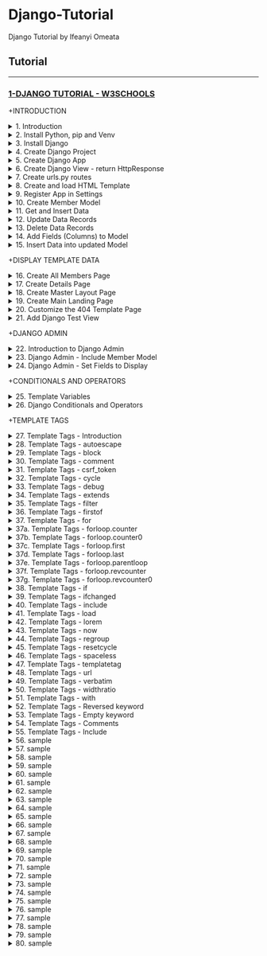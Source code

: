 # Django-Tutorial

Django Tutorial by Ifeanyi Omeata

## Tutorial

---

### [1-DJANGO TUTORIAL - W3SCHOOLS](#)

+INTRODUCTION

<details>
  <summary>1. Introduction </summary>

Django follows the MVT design pattern (Model View Template).

- Model - The data you want to present, usually data from a database.
- View - A request handler that returns the relevant template and content - based on the request from the user.
- Template - A text file (like an HTML file) containing the layout of the web page, with logic on how to display the data.

Model <br>

The model provides data from the database.

- In Django, the data is delivered as an Object Relational Mapping (ORM), which is a technique designed to make it easier to work with databases.

- The most common way to extract data from a database is SQL. One problem with SQL is that you have to have a pretty good understanding of the database structure to be able to work with it.

- Django, with ORM, makes it easier to communicate with the database, without having to write complex SQL statements.

- The models are usually located in a file called models.py.

View

- A view is a function or method that takes http requests as arguments, imports the relevant model(s), and finds out what data to send to the template, and returns the final result.

- The views are usually located in a file called views.py.

Template

- A template is a file where you describe how the result should be represented.

- Templates are often .html files, with HTML code describing the layout of a web page, but it can also be in other file formats to present other results, but we will concentrate on .html files.

- Django uses standard HTML to describe the layout, but uses Django tags to add logic.

- The templates of an application is located in a folder named templates.

```html
<h1>My Homepage</h1>

<p>My name is {{ firstname }}.</p>
```

URLs

- Django also provides a way to navigate around the different pages in a website.

- When a user requests a URL, Django decides which view it will send it to.

- This is done in a file called urls.py.

</details>

<details>
  <summary>2. Install Python, pip and Venv </summary>

Download Python:

```py
https://www.python.org/
```

Check for Python Version:

```py
python --version
```

```py
# Python 3.9.12
```

Install pip:

```py
https://pypi.org/project/pip/
```

Check pip version:

```py
pip --version
```

```py
# pip 21.2.4
```

Upgrade pip:

```py
python -m pip install --upgrade pip
```

Install venv and activate the virtual environment:

```py
python -m venv venv-w3django

source venv-w3django/bin/activate
```

</details>

<details>
  <summary>3. Install Django </summary>

```py
python -m pip install Django
```

Check Django version:

```py
django-admin --version
```

```py
# 4.1.5
```

</details>

<details>
  <summary>4. Create Django Project </summary>

```py
django-admin startproject my_tennis_club
django-admin startproject my_tennis_club .
```

run django project -

my_tennis_club/

```py
python manage.py runserver
```

```py
# System check identified no issues (0 silenced).

# You have 18 unapplied migration(s). Your project may not work properly until you apply the migrations for app(s): admin, auth, contenttypes, sessions.
# Run 'python manage.py migrate' to apply them.
# January 26, 2023 - 19:26:37
# Django version 4.1.5, using settings 'my_tennis_club.settings'
# Starting development server at http://127.0.0.1:8000/
# Quit the server with CONTROL-C.
```

127.0.0.1:8000:

![001](https://user-images.githubusercontent.com/32337103/214931443-5581766b-920d-4ddb-ac99-c649421fa3d1.png)

</details>

<details>
  <summary>5. Create Django App </summary>

my_tennis_club/

```py
python manage.py startapp members
```

</details>

<details>
  <summary>6. Create Django View - return HttpResponse </summary>

members/views.py:

```py
from django.shortcuts import render
from django.http import HttpResponse

def members(request):
    return HttpResponse("Hello world!")
```

</details>

<details>
  <summary>7. Create urls.py routes </summary>

my_tennis_club/members/urls.py:

```py
from django.urls import path
from . import views

urlpatterns = [
    path('members/', views.members, name='members'),
]
```

my_tennis_club/my_tennis_club/urls.py:

```py
from django.contrib import admin
from django.urls import include, path

urlpatterns = [
    path('', include('members.urls')),
    path('admin/', admin.site.urls),
]
```

/my_tennis_club:

```py
python manage.py runserver
```

127.0.0.1:8000/members:

![002](https://user-images.githubusercontent.com/32337103/214957810-f91a2461-1028-4d23-bcd4-9ef782e741e4.png)

</details>

<details>
  <summary>8. Create and load HTML Template </summary>

my_tennis_club/members/templates/myfirst.html:

```html
<!DOCTYPE html>
<html>
  <body>
    <h1>Hello World!</h1>
    <p>Welcome to my first Django project!</p>
  </body>
</html>
```

my_tennis_club/members/views.py:

```py
from django.http import HttpResponse
from django.template import loader

def members(request):
  template = loader.get_template('myfirst.html')
  return HttpResponse(template.render())
```

</details>

<details>
  <summary>9. Register App in Settings </summary>

my_tennis_club/my_tennis_club/settings.py:

```py
INSTALLED_APPS = [
    'django.contrib.admin',
    'django.contrib.auth',
    'django.contrib.contenttypes',
    'django.contrib.sessions',
    'django.contrib.messages',
    'django.contrib.staticfiles',
    'members'
]
```

Run Migrations:

```py
# python manage.py makemigrations
python manage.py migrate
```

/my_tennis_club

```py
python manage.py runserver
```

127.0.0.1:8000/members:

![004](https://user-images.githubusercontent.com/32337103/214960898-da8f5076-7b10-4112-a4cd-f9d12589fc5d.png)

</details>

<details>
  <summary>10. Create Member Model </summary>

my_tennis_club/members/models.py:

```py
from django.db import models

class Member(models.Model):
  firstname = models.CharField(max_length=255)
  lastname = models.CharField(max_length=255)
```

my_tennis_club/

```py
python manage.py makemigrations members
```

```py
python manage.py migrate
```

View SQL migrate:

```py
python manage.py sqlmigrate <model> <migration number>
python manage.py sqlmigrate members 0001
```

```py
# BEGIN;
# --
# -- Create model Member
# --
# CREATE TABLE "members_member" ("id" integer NOT NULL PRIMARY KEY AUTOINCREMENT, "firstname" varchar(255) NOT NULL, "lastname" varchar(255) NOT NULL);
# COMMIT;
```

</details>

<details>
  <summary>11. Get and Insert Data </summary>

Enter Python Shell

```py
python manage.py shell
```

```py
# Python 3.9.13 (v3.9.13:6de2ca5339, May 17 2022, 11:37:23)
# [Clang 13.0.0 (clang-1300.0.29.30)] on darwin
# Type "help", "copyright", "credits" or "license" for more information.
# (InteractiveConsole)
# >>>
```

GET Data from Members Table (Model):

```py
>>> from members.models import Member
>>> Member.objects.all()
```

```py
# <QuerySet []>
```

POST/Add a single Data record to Members Table (Model):

```py
>>> member = Member(firstname='Emil', lastname='Refsnes')
>>> member.save()
```

View added record in Model:

```py
>>> Member.objects.all()
```

```py
# <QuerySet [<Member: Member object (1)>]>
```

```py
>>> Member.objects.all().values()
```

```py
# <QuerySet [{'id': 1, 'firstname': 'Emil', 'lastname': 'Refsnes'}]>
```

To add Multiple Records in the Model:

```py
>>> member1 = Member(firstname='Tobias', lastname='Refsnes')
>>> member2 = Member(firstname='Linus', lastname='Refsnes')
>>> member3 = Member(firstname='Lene', lastname='Refsnes')
>>> member4 = Member(firstname='Stale', lastname='Refsnes')
>>> member5 = Member(firstname='Jane', lastname='Doe')
>>> members_list = [member1, member2, member3, member4, member5]
>>> for x in members_list:
>>>   x.save()
```

View added records in Model:

```py
>>> Member.objects.all().values()
```

```py
# <QuerySet [{'id': 1, 'firstname': 'Emil', 'lastname': 'Refsnes'},
# {'id': 2, 'firstname': 'Tobias', 'lastname': 'Refsnes'},
# {'id': 3, 'firstname': 'Linus', 'lastname': 'Refsnes'},
# {'id': 4, 'firstname': 'Lene', 'lastname': 'Refsnes'},
# {'id': 5, 'firstname': 'Stale', 'lastname': 'Refsnes'},
# {'id': 6, 'firstname': 'Jane', 'lastname': 'Doe'}]>
```

</details>

<details>
  <summary>12. Update Data Records </summary>

Get the record for member at index 4, which is "Stale Refsnes":

```py
>>> from members.models import Member
>>> x = Member.objects.all()[4]
>>> x.firstname
```

```py
# 'Stale'
```

Now change the value of this record:

```py
>>> x.firstname = "Stalikken"
>>> x.save()
```

```py
>>> Member.objects.all().values()
```

```py
# <QuerySet [{'id': 1, 'firstname': 'Emil', 'lastname': 'Refsnes'},
# {'id': 2, 'firstname': 'Tobias', 'lastname': 'Refsnes'},
# {'id': 3, 'firstname': 'Linus', 'lastname': 'Refsnes'},
# {'id': 4, 'firstname': 'Lene', 'lastname': 'Refsnes'},
# {'id': 5, 'firstname': 'Stalikken', 'lastname': 'Refsnes'},
# {'id': 6, 'firstname': 'Jane', 'lastname': 'Doe'}]>
```

</details>

<details>
  <summary>13. Delete Data Records </summary>

Get the record you want to delete:

```py
>>> from members.models import Member
>>> x = Member.objects.all()[5]
>>> x.firstname
```

```py
# 'Jane'
```

Now delete the record:

```py
>>> x.delete()
```

```py
# (1, {'members.Member': 1})
```

```py
>>> Member.objects.all().values()
```

```py
# <QuerySet [{'id': 1, 'firstname': 'Emil', 'lastname': 'Refsnes'},
# {'id': 2, 'firstname': 'Tobias', 'lastname': 'Refsnes'},
# {'id': 3, 'firstname': 'Linus', 'lastname': 'Refsnes'},
# {'id': 4, 'firstname': 'Lene', 'lastname': 'Refsnes'},
# {'id': 5, 'firstname': 'Stalikken', 'lastname': 'Refsnes'}]>
```

```py
>>> exit()
```

</details>

<details>
  <summary>14. Add Fields (Columns) to Model </summary>

my_tennis_club/members/models.py:

```py
from django.db import models

class Member(models.Model):
  firstname = models.CharField(max_length=255)
  lastname = models.CharField(max_length=255)
  phone = models.IntegerField()
  joined_date = models.DateField()
```

Make Migrations:

```py
python manage.py makemigrations members
```

```py
# You are trying to add a non-nullable field 'joined_date' to members without a default; we can't do that (the database needs something to populate existing rows).
# Please select a fix:
#  1) Provide a one-off default now (will be set on all existing rows with a null value for this column)
#  2) Quit, and let me add a default in models.py
# Select an option:
```

```bs
Select option 2: allow NULL values for the two new fields.
```

my_tennis_club/members/models.py:

```py
from django.db import models

class Member(models.Model):
  firstname = models.CharField(max_length=255)
  lastname = models.CharField(max_length=255)
  phone = models.IntegerField(null=True)
  joined_date = models.DateField(null=True)
```

Make Migrations:

```py
python manage.py makemigrations members
```

```py
# Migrations for 'members':
#   members/migrations/0002_member_joined_date_member_phone.py
#     - Add field joined_date to member
#     - Add field phone to member
```

Run the migrate command:

```py
python manage.py migrate
```

```py
# Operations to perform:
#   Apply all migrations: admin, auth, contenttypes, members, sessions
# Running migrations:
#   Applying members.0002_member_joined_date_member_phone... OK
```

</details>

<details>
  <summary>15. Insert Data into updated Model </summary>

```py
python manage.py shell
```

```py
# Python 3.9.2 (tags/v3.9.2:1a79785, Feb 19 2021, 13:44:55) [MSC v.1928 64 bit (AMD64)] on win32
# Type "help", "copyright", "credits" or "license" for more information.
# (InteractiveConsole)
# >>>
```

```py
>>> from members.models import Member
>>> x = Member.objects.all()[0]
>>> x.phone = 5551234
>>> x.joined_date = '2022-01-05'
>>> x.save()
```

```py
>>> Member.objects.all().values()
```

```py
# <QuerySet [
# {'id': 1, 'firstname': 'Emil', 'lastname': 'Refsnes', 'phone': 5551234, 'joined_date': datetime.date(2022, 1, 5)},
# {'id': 2, 'firstname': 'Tobias', 'lastname': 'Refsnes', 'phone': None, 'joined_date': None},
# {'id': 3, 'firstname': 'Linus', 'lastname': 'Refsnes', 'phone': None, 'joined_date': None},
# {'id': 4, 'firstname': 'Lene', 'lastname': 'Refsnes', 'phone': None, 'joined_date': None},
# {'id': 5, 'firstname': 'Stalikken', 'lastname': 'Refsnes', 'phone': None, 'joined_date': None}]>
```

</details>

+DISPLAY TEMPLATE DATA

<details>
  <summary>16. Create All Members Page </summary>

my_tennis_club/members/templates/all_members.html:

```html
<!DOCTYPE html>
<html>
  <body>
    <h1>Members</h1>

    <ul>
      {% for x in mymembers %}
      <li>{{ x.firstname }} {{ x.lastname }}</li>
      {% endfor %}
    </ul>
  </body>
</html>
```

my_tennis_club/members/views.py:

```py
from django.http import HttpResponse
from django.template import loader
from .models import Member

def members(request):
  mymembers = Member.objects.all().values()
  template = loader.get_template('all_members.html')
  context = {
    'mymembers': mymembers,
  }
  return HttpResponse(template.render(context, request))
```

my_tennis_club/members/urls.py:

```py
from django.urls import path
from . import views

urlpatterns = [
    path('members/', views.members, name='members'),
]
```

my_tennis_club/

```py
python manage.py runserver
```

![004](https://user-images.githubusercontent.com/32337103/215118713-ad8cf2c0-cb2a-497d-b558-bc273b8245bc.png)

</details>

<details>
  <summary>17. Create Details Page </summary>

my_tennis_club/members/templates/details.html:

```html
<!DOCTYPE html>
<html>
  <body>
    <h1>{{ mymember.firstname }} {{ mymember.lastname }}</h1>

    <p>Phone: {{ mymember.phone }}</p>
    <p>Member since: {{ mymember.joined_date }}</p>

    <p>Back to <a href="/members">Members</a></p>
  </body>
</html>
```

my_tennis_club/members/templates/all_members.html:

```html
<!DOCTYPE html>
<html>
  <body>
    <h1>Members</h1>

    <ul>
      {% for x in mymembers %}
      <li>
        <a href="details/{{ x.id }}">{{ x.firstname }} {{ x.lastname }}</a>
      </li>
      {% endfor %}
    </ul>
  </body>
</html>
```

my_tennis_club/members/views.py:

```py
from django.http import HttpResponse
from django.template import loader
from .models import Member

def members(request):
  mymembers = Member.objects.all().values()
  template = loader.get_template('all_members.html')
  context = {
    'mymembers': mymembers,
  }
  return HttpResponse(template.render(context, request))

def details(request, id):
  mymember = Member.objects.get(id=id)
  template = loader.get_template('details.html')
  context = {
    'mymember': mymember,
  }
  return HttpResponse(template.render(context, request))
```

my_tennis_club/members/urls.py:

```py
from django.urls import path
from . import views

urlpatterns = [
    path('members/', views.members, name='members'),
    path('members/details/<int:id>', views.details, name='details'),
]
```

```py
py manage.py runserver
```

![006](https://user-images.githubusercontent.com/32337103/215122475-c5df9fb6-5c0e-4e6e-8dff-3a7078130f4c.png)

![007](https://user-images.githubusercontent.com/32337103/215122533-7600e321-0f0a-4a66-b7df-ea43fcdc6de1.png)

</details>

<details>
  <summary>18. Create Master Layout Page </summary>

my_tennis_club/members/templates/master.html:

```html
<!DOCTYPE html>
<html>
  <head>
    <title>{% block title %}{% endblock %}</title>
  </head>
  <body>
    {% block content %} {% endblock %}
  </body>
</html>
```

my_tennis_club/members/templates/all_members.html:

```bs
{% extends "master.html" %}

{% block title %}
  My Tennis Club - List of all members
{% endblock %}


{% block content %}
  <h1>Members</h1>

  <ul>
    {% for x in mymembers %}
      <li><a href="details/{{ x.id }}">{{ x.firstname }} {{ x.lastname }}</a></li>
    {% endfor %}
  </ul>
{% endblock %}
```

my_tennis_club/members/templates/details.html:

```bs
{% extends "master.html" %}

{% block title %}
  Details about {{ mymember.firstname }} {{ mymember.lastname }}
{% endblock %}


{% block content %}
  <h1>{{ mymember.firstname }} {{ mymember.lastname }}</h1>

  <p>Phone {{ mymember.phone }}</p>
  <p>Member since: {{ mymember.joined_date }}</p>

  <p>Back to <a href="/members">Members</a></p>

{% endblock %}
```

```py
py manage.py runserver
```

![006](https://user-images.githubusercontent.com/32337103/215122475-c5df9fb6-5c0e-4e6e-8dff-3a7078130f4c.png)

![007](https://user-images.githubusercontent.com/32337103/215122533-7600e321-0f0a-4a66-b7df-ea43fcdc6de1.png)

</details>

<details>
  <summary>19. Create Main Landing Page </summary>

my_tennis_club/members/templates/main.html:

```bash
{% extends "master.html" %}

{% block title %}
  My Tennis Club
{% endblock %}


{% block content %}
  <h1>My Tennis Club</h1>

  <h3>Members</h3>

  <p>Check out all our <a href="members/">members</a></p>

{% endblock %}
```

my_tennis_club/members/views.py:

```py
from django.http import HttpResponse
from django.template import loader
from .models import Member

def members(request):
  mymembers = Member.objects.all().values()
  template = loader.get_template('all_members.html')
  context = {
    'mymembers': mymembers,
  }
  return HttpResponse(template.render(context, request))

def details(request, id):
  mymember = Member.objects.get(id=id)
  template = loader.get_template('details.html')
  context = {
    'mymember': mymember,
  }
  return HttpResponse(template.render(context, request))

def main(request):
  template = loader.get_template('main.html')
  return HttpResponse(template.render())
```

my_tennis_club/members/urls.py:

```py
from django.urls import path
from . import views

urlpatterns = [
    path('', views.main, name='main'),
    path('members/', views.members, name='members'),
    path('members/details/<int:id>', views.details, name='details'),
]
```

my_tennis_club/members/templates/all_members.html:

```bash
{% extends "master.html" %}

{% block title %}
  My Tennis Club - List of all members
{% endblock %}

{% block content %}

  <p><a href="/">HOME</a></p>

  <h1>Members</h1>

  <ul>
    {% for x in mymembers %}
      <li><a href="details/{{ x.id }}">{{ x.firstname }} {{ x.lastname }}</a></li>
    {% endfor %}
  </ul>
{% endblock %}
```

```py
py manage.py runserver
```

127.0.0.1:8000/:

![007](https://user-images.githubusercontent.com/32337103/215138505-56d25ad0-33d3-480f-8e1f-fbd0092b683c.png)

![008](https://user-images.githubusercontent.com/32337103/215138775-dd6d5698-f1fa-4b48-b117-83e3119df5d2.png)

</details>

<details>
  <summary>20. Customize the 404 Template Page </summary>

- Important: When DEBUG = False, Django requires you to specify the hosts you will allow this Django project to run from.

- In production, this should be replaced with a proper domain name:

ALLOWED_HOSTS = ['yourdomain.com']

- Django will look for a file named 404.html in the templates folder, and display it when there is a 404 error.

- If no such file exists, Django shows the "Not Found" page.

- To customize this message, all you have to do is to create a file in the templates folder and name it 404.html, and fill it with write whatever you want.

my_tennis_club/my_tennis_club/settings.py:

```py
# SECURITY WARNING: don't run with debug turned on in production!
DEBUG = False

ALLOWED_HOSTS = ['*']
```

my_tennis_club/members/templates/404.html:

```html
<!DOCTYPE html>
<html>
  <title>Wrong address</title>
  <body>
    <h1>Ooops!</h1>

    <h2>I cannot find the file you requested!</h2>
  </body>
</html>
```

![008](https://user-images.githubusercontent.com/32337103/215175543-4b34095c-2a20-43f7-9fd9-3ecbcc83f620.png)

</details>

<details>
  <summary>21. Add Django Test View </summary>

my_tennis_club/members/views.py:

```py
from django.http import HttpResponse
from django.template import loader
from .models import Member

def members(request):
  mymembers = Member.objects.all().values()
  template = loader.get_template('all_members.html')
  context = {
    'mymembers': mymembers,
  }
  return HttpResponse(template.render(context, request))

def details(request, id):
  mymember = Member.objects.get(id=id)
  template = loader.get_template('details.html')
  context = {
    'mymember': mymember,
  }
  return HttpResponse(template.render(context, request))

def main(request):
  template = loader.get_template('main.html')
  return HttpResponse(template.render())

def testing(request):
  template = loader.get_template('template.html')
  context = {
    'fruits': ['Apple', 'Banana', 'Cherry'],
  }
  return HttpResponse(template.render(context, request))
```

my_tennis_club/members/urls.py:

```py
from django.urls import path
from . import views

urlpatterns = [
    path('', views.main, name='main'),
    path('members/', views.members, name='members'),
    path('members/details/<int:id>', views.details, name='details'),
    path('testing/', views.testing, name='testing'),
]
```

my_tennis_club/members/templates/template.html:

```html
<!DOCTYPE html>
<html>
  <body>
    {% for x in fruits %}
    <h1>{{ x }}</h1>
    {% endfor %}

    <p>In views.py you can see what the fruits variable looks like.</p>
  </body>
</html>
```

/my_tennis_club

```py
python manage.py runserver
```

127.0.0.1:8000/testing/:

![009](https://user-images.githubusercontent.com/32337103/215180047-35033aa8-cbaa-4063-9344-c1e9580eabf0.png)

</details>

+DJANGO ADMIN

<details>
  <summary>22. Introduction to Django Admin </summary>

```py
py manage.py runserver
```

my_tennis_club/my_tennis_club/urls.py:

```py
from django.contrib import admin
from django.urls import include, path

urlpatterns = [
    path('', include('members.urls')),
    path('admin/', admin.site.urls),
]
```

127.0.0.1:8000/admin/:

![010](https://user-images.githubusercontent.com/32337103/215181307-965a93c3-1826-4fbb-bd20-fa431138fd49.png)

Django Admin - Create User

```py
python manage.py createsuperuser
```

```py
# Username: admin
# Email address: admin@gmail.com
# Password:
# Password (again):
# This password is too short. It must contain at least 8 characters.
# This password is too common.
# This password is entirely numeric.
# Bypass password validation and create user anyway? [y/N]: y

# Superuser created successfully.
```

```py
python manage.py runserver
```

127.0.0.1:8000/admin/:

![010](https://user-images.githubusercontent.com/32337103/215181307-965a93c3-1826-4fbb-bd20-fa431138fd49.png)

![011](https://user-images.githubusercontent.com/32337103/215182500-255292f3-54c8-4952-a79c-9ba658ac8a82.png)

</details>

<details>
  <summary>23. Django Admin - Include Member Model </summary>

- The Members model is missing, as it should be, you have to tell Django which models that should be visible in the admin interface.

- This is done in a file called admin.py, and is located in your app's folder, which in our case is the members folder.

my_tennis_club/members/admin.py:

```py
from django.contrib import admin
from .models import Member

# Register your models here.
admin.site.register(Member)
```

127.0.0.1:8000/admin/:

![011](https://user-images.githubusercontent.com/32337103/215183560-c1d9f4e8-409e-48e9-b564-da01788c9dbd.png)

![012](https://user-images.githubusercontent.com/32337103/215183631-c7dc8b78-bb9e-41ce-8882-1ad9b3c74179.png)

</details>

<details>
  <summary>24. Django Admin - Set Fields to Display </summary>

Make the List Display More Reader-Friendly.

- When you display a Model as a list, Django displays each record as the string representation of the record object, which in our case is "Member object (1)", "Member object(2)" etc.

To change this to a more reader-friendly format, we have two choices:

- Change the string representation function, _str_() of the Member Model.
- Set the list_details property of the Member Model.

To Change the String Representation Function -

my_tennis_club/members/models.py:

```py
from django.db import models

class Member(models.Model):
  firstname = models.CharField(max_length=255)
  lastname = models.CharField(max_length=255)
  phone = models.IntegerField(null=True)
  joined_date = models.DateField(null=True)

  def __str__(self):
    return f"{self.firstname} {self.lastname}"
```

127.0.0.1:8000/admin/:

![](https://user-images.githubusercontent.com/32337103/215197241-8c5136e5-80b9-40f9-a814-0bb81ff6c9d2.png)

To Set list_display -

my_tennis_club/members/admin.py:

```py
from django.contrib import admin
from .models import Member

# Register your models here.

class MemberAdmin(admin.ModelAdmin):
  list_display = ("firstname", "lastname", "joined_date",)

admin.site.register(Member, MemberAdmin)
```

127.0.0.1:8000/admin/:

![](https://user-images.githubusercontent.com/32337103/215197817-cc4a6a91-bc57-48fa-aa18-3cd64ab06eba.png)

</details>

+CONDITIONALS AND OPERATORS

<details>
  <summary>25. Template Variables </summary>

templates/template.html:

```html
<!DOCTYPE html>
<html>
  <body>
    <h1>Hello {{ firstname }}, how are you?</h1>

    <p>In views.py you can see how to create the variable.</p>
    <p>In template.html you can see how to use the variable.</p>
  </body>
</html>
```

my_tennis_club/members/views.py:

```py
from django.http import HttpResponse
from django.template import loader
from .models import Member

def members(request):
  mymembers = Member.objects.all().values()
  template = loader.get_template('all_members.html')
  context = {
    'mymembers': mymembers,
  }
  return HttpResponse(template.render(context, request))

def details(request, id):
  mymember = Member.objects.get(id=id)
  template = loader.get_template('details.html')
  context = {
    'mymember': mymember,
  }
  return HttpResponse(template.render(context, request))

def main(request):
  template = loader.get_template('main.html')
  return HttpResponse(template.render())

def testing(request):
  template = loader.get_template('template.html')
  context = {
    'firstname': 'Linus',
  }
  return HttpResponse(template.render(context, request))
```

127.0.0.1:8000/testing/:

![012](https://user-images.githubusercontent.com/32337103/215256961-b62a0903-29f3-4aa0-b953-c202138d280f.png)

Create Variables in Template -

templates/template.html:

```html
<!DOCTYPE html>
<html>
  <body>
    {% with firstname="Tobias" %}
    <h1>Hello {{ firstname }}, how are you?</h1>
    {% endwith %}
  </body>
</html>
```

my_tennis_club/members/views:

```py
from django.http import HttpResponse
from django.template import loader
from .models import Member

def members(request):
  mymembers = Member.objects.all().values()
  template = loader.get_template('all_members.html')
  context = {
    'mymembers': mymembers,
  }
  return HttpResponse(template.render(context, request))

def details(request, id):
  mymember = Member.objects.get(id=id)
  template = loader.get_template('details.html')
  context = {
    'mymember': mymember,
  }
  return HttpResponse(template.render(context, request))

def main(request):
  template = loader.get_template('main.html')
  return HttpResponse(template.render())

def testing(request):
  template = loader.get_template('template.html')
  return HttpResponse(template.render())
```

127.0.0.1:8000/testing/:

![](https://user-images.githubusercontent.com/32337103/215258927-9de476d0-5a60-48e3-862b-ec3f12aae73f.png)

Data From a Model -

my_tennis_club/members/views.py:

```py
from django.http import HttpResponse
from django.template import loader
from .models import Member

def members(request):
  mymembers = Member.objects.all().values()
  template = loader.get_template('all_members.html')
  context = {
    'mymembers': mymembers,
  }
  return HttpResponse(template.render(context, request))

def details(request, id):
  mymember = Member.objects.get(id=id)
  template = loader.get_template('details.html')
  context = {
    'mymember': mymember,
  }
  return HttpResponse(template.render(context, request))

def main(request):
  template = loader.get_template('main.html')
  return HttpResponse(template.render())

def testing(request):
  mymembers = Member.objects.all().values()
  template = loader.get_template('template.html')
  context = {
    'mymembers': mymembers,
  }
  return HttpResponse(template.render(context, request))

```

templates/template.html:

```html
<!DOCTYPE html>
<html>
  <body>
    <ul>
      {% for x in mymembers %}
      <li>{{ x.firstname }}</li>
      {% endfor %}
    </ul>

    <p>
      In views.py you can see how to import and fetch members from the database.
    </p>
  </body>
</html>
```

127.0.0.1:8000/testing/:

![015](https://user-images.githubusercontent.com/32337103/215259182-e501b4c4-4a57-4cc1-a3f9-ecc1e577591a.png)

</details>

<details>
  <summary>26. Django Conditionals and Operators </summary>

If/Else -

templates/template.html:

```html
<!DOCTYPE html>
<html>
  <body>
    {% if greeting == 1 %}
    <h1>Hello</h1>
    {% else %}
    <h1>Bye</h1>
    {% endif %}

    <p>In views.py you can see what the greeting variable looks like.</p>
  </body>
</html>
```

my_tennis_club/members/views.py:

```py
from django.http import HttpResponse
from django.template import loader
from .models import Member

def members(request):
  mymembers = Member.objects.all().values()
  template = loader.get_template('all_members.html')
  context = {
    'mymembers': mymembers,
  }
  return HttpResponse(template.render(context, request))

def details(request, id):
  mymember = Member.objects.get(id=id)
  template = loader.get_template('details.html')
  context = {
    'mymember': mymember,
  }
  return HttpResponse(template.render(context, request))

def main(request):
  template = loader.get_template('main.html')
  return HttpResponse(template.render())

def testing(request):
  template = loader.get_template('template.html')
  context = {
    'greeting': 1,
  }
  return HttpResponse(template.render(context, request))

```

127.0.0.1:8000/testing/:

![016](https://user-images.githubusercontent.com/32337103/215260865-67cfd700-fb4e-419d-b16c-4f00809c1a9d.png)

If-Elif-Else -

```py
{% if greeting == 1 %}
  <h1>Hello</h1>
{% elif greeting == 2 %}
  <h1>Welcome</h1>
{% else %}
  <h1>Goodbye</h1>
{% endif %}
```

Is equal to -

```py
{% if greeting == 2 %}
  <h1>Hello</h1>
{% endif %}
```

Is not equal to -

```py
{% if greeting != 1 %}
  <h1>Hello</h1>
{% endif %}
```

Is less than -

```py
{% if greeting < 3 %}
  <h1>Hello</h1>
{% endif %}
```

Is less than, or equal to -

```py
{% if greeting <= 3 %}
  <h1>Hello</h1>
{% endif %}
```

Is greater than -

```py
{% if greeting > 1 %}
  <h1>Hello</h1>
{% endif %}
```

Is greater than, or equal to -

```py
{% if greeting >= 1 %}
  <h1>Hello</h1>
{% endif %}
```

And -

```py
{% if greeting == 1 and day == "Friday" %}
  <h1>Hello Weekend!</h1>
{% endif %}
```

Or -

```py
{% if greeting == 1 or greeting == 5 %}
  <h1>Hello</h1>
{% endif %}
```

And/Or -

```py
{% if greeting == 1 and day == "Friday" or greeting == 5 %}
```

In -

```py
{% if 'Banana' in fruits %}
  <h1>Hello</h1>
{% else %}
  <h1>Goodbye</h1>
{% endif %}
```

Not in -

```py
{% if 'Banana' not in fruits %}
  <h1>Hello</h1>
{% else %}
  <h1>Goodbye</h1>
{% endif %}
```

Is -

```py
{% with var1=x var2=x %}
  {% if var1 is var2 %}
    <h1>YES</h1>
  {% else %}
    <h1>NO</h1>
  {% endif %}
{% endwith %}
```

Is not

```py
{% if x is not y %}
  <h1>YES</h1>
{% else %}
  <h1>NO</h1>
{% endif %}
```

</details>

+TEMPLATE TAGS

<details>
  <summary>27. Template Tags - Introduction </summary>

```bs
Tag	            Description

autoescape	    Specifies if autoescape mode is on or off
block	          Specifies a block section
comment	        Specifies a comment section
csrf_token	    Protects forms from Cross Site Request Forgeries
cycle	          Specifies content to use in each cycle of a loop
debug	          Specifies debugging information
extends	        Specifies a parent template
filter	        Filters content before returning it
firstof	        Returns the first not empty variable
for	            Specifies a for loop
if	            Specifies a if statement
ifchanged	      Used in for loops. Outputs a block only if a value has changed since the last iteration
include	        Specifies included content/template
load	          Loads template tags from another library
lorem	          Outputs random text
now	            Outputs the current date/time
regroup	        Sorts an object by a group
resetcycle	    Used in cycles. Resets the cycle
spaceless	      Removes whitespace between HTML tags
templatetag	    Outputs a specified template tag
url	            Returns the absolute URL part of a URL
verbatim	      Specifies contents that should not be rendered by the template engine
widthratio	    Calculates a width value based on the ratio between a given value and a max value
with	          Specifies a variable to use in the block
```

</details>

<details>
  <summary>28. Template Tags - autoescape  </summary>

- The autoescape tag is used to specify if autoescape is on or off.

- If autoescape is on, which is default, HTML code in variables will be escaped.

When escape is on, these characters are escaped:

```bash
< is converted to &lt;
> is converted to &gt;
' is converted to '
" is converted to "
& is converted to &amp;
```

template.html:

```html
<!DOCTYPE html>
<html>
  <body>
    {% autoescape on %}
    <h1>{{ heading }}</h1>
    {% endautoescape %}

    <p>Check out views.py to see what the heading variable looks like.</p>
  </body>
</html>
```

views.py:

```py
from django.http import HttpResponse
from django.template import loader

def testing(request):
  template = loader.get_template('template.html')
  context = {
    'heading': 'Hello &lt;i&gt;my&lt;/i&gt; World!',
  }
  return HttpResponse(template.render(context, request))
```

![](https://user-images.githubusercontent.com/32337103/215270069-1a6fb60f-93f1-438f-87c7-96803a0d2723.png)

</details>

<details>
  <summary>29. Template Tags - block </summary>

The block tag has two functions:

- It is a placeholder for content.
- It is content that will replace the placeholder.

In master templates the block tag is a placeholder that will be replaced by a block in a child template with the same name.<br>

In child templates the block tag is content that will replace the placeholder in the master template with the same name.<br>

views.py:

```py
from django.http import HttpResponse
from django.template import loader

def testing(request):
  template = loader.get_template('childtemplate.html')
  return HttpResponse(template.render())

```

mymaster.html:

```html
<!DOCTYPE html>
<html>
  <body>
    <h1>Welcome</h1>

    {% block userinfo %}
    <h2>Not registered yet</h2>
    {% endblock %}

    <p>
      Check out the two templates to see what they look like, and views.py to
      see the reference to the child template.
    </p>
  </body>
</html>
```

childtemplate.html:

```bash
{% extends "mymaster.html" %}

{% block userinfo %}
  <h2>John Doe</h2>
  <p>Explorer of life.</p>
{% endblock %}
```

![](https://user-images.githubusercontent.com/32337103/215270392-c5f022ee-5195-4ff0-8fd5-d6050b6cca89.png)

</details>

<details>
  <summary>30. Template Tags - comment </summary>

- The comment tag allows you to add comment sections that will be ignored by Django.

- Comments can be used to make the code more readable.

- Comments can be used to prevent execution when testing code.

- You can add an explanation to your comments to make them more understandable

views.py:

```py
from django.http import HttpResponse
from django.template import loader

def testing(request):
  template = loader.get_template('template.html')
  return HttpResponse(template.render())
```

template.html:

```html
<!DOCTYPE html>
<html>
<body>

<h1>Welcome Everyone!</h1>

{% comment "optional heading" %}
  <h1>Greetings!</h2>
{% endcomment %}

</body>
</html>
```

![](https://user-images.githubusercontent.com/32337103/215273390-bcc5db2d-d576-4ac0-89a7-f9bf4f767132.png)

</details>

<details>
  <summary>31. Template Tags - csrf_token </summary>

views.py:

```py
from django.http import HttpResponse
from django.views.decorators.csrf import csrf_exempt

@csrf_exempt
def my_view(request):
    return HttpResponse('Hello world')
```

template.html:

```html
<!DOCTYPE html>
<html>
  <head> </head>
  <body>
    <form action="" method="post">
      //csrf token inseted in form {% csrf_token %}
      <h2>registration form</h2>
      <input type="text" />
      <input type="submit" />
    </form>
  </body>
</html>
```

</details>

<details>
  <summary>32. Template Tags - cycle </summary>

- The cycle tag returns different values for different iterations in a loop.

- The first iteration gets the first value, the second iteration gets the second value etc.

- You can have as many values as you like.

- If there are more iterations that values, the cycle resets and starts at value 1

views.py:

```py
from django.http import HttpResponse
from django.template import loader

def testing(request):
  template = loader.get_template('template.html')
  context = {
    'fruits': ['Apple', 'Banana', 'Cherry', 'Orange']
    }
  return HttpResponse(template.render(context, request))
```

template.html:

```html
<!DOCTYPE html>
<html>
<body>

<ul>
{% for x in fruits %}
  <li style='color:{% cycle 'red' 'green' 'blue' 'pink' %}'>
    {{ x }}
  </li>
{% endfor %}
</ul>

<p>Check out views.py to see what the fruits variable looks like.</p>

</body>
</html>
```

![](https://user-images.githubusercontent.com/32337103/215275833-f39e7516-ba59-43e4-ac65-57e5fc447996.png)

</details>

<details>
  <summary>33. Template Tags - debug	</summary>

Outputs a whole load of debugging information, including the current context and imported modules. {% debug %} outputs nothing when the DEBUG setting is False.

</details>

<details>
  <summary>34. Template Tags - extends </summary>

- The extends tag is used to specify that this template needs a parent template.

- The extends tag takes one argument, which is the name of the parent template.

- When a child template with a parent template is requested, Django uses the parent template as a "skeleton" and fills it with content from the child template, according to the matching block tags.

views.py:

```py
from django.http import HttpResponse
from django.template import loader

def testing(request):
  template = loader.get_template('childtemplate.html')
  return HttpResponse(template.render())

```

mymaster.html:

```html
<!DOCTYPE html>
<html>
  <body>
    <h1>Welcome</h1>
    <hr />

    {% block heading %}
    <h2>No name</h2>
    {% endblock %}

    <h2>My Cars</h2>

    <ul>
      {% block cars %}
      <li>No cars</li>
      {% endblock %}
    </ul>

    <p>
      Check out the two templates to see what they look like, and views.py to
      see the reference to the child template.
    </p>
  </body>
</html>
```

childtemplate.html:

```bash
{% extends "mymaster.html" %}

{% block heading %}
  <h2>John Doe</h2>
  <p>Explorer of life</p>
{% endblock %}

{% block cars %}
  <li>Ford</li>
  <li>Volvo</li>
  <li>Audi</li>
{% endblock %}
```

![](https://user-images.githubusercontent.com/32337103/215276184-abf815c2-10dc-461f-ae52-6aa96afe3b50.png)

</details>

<details>
  <summary>35. Template Tags - filter </summary>

- The filter tag allows you to run a section of code through a filter, and return it according to the filter keyword(s).

- To add multiple filters, separate the keywords with the pipe | character.

views.py:

```py
from django.http import HttpResponse
from django.template import loader

def testing(request):
  template = loader.get_template('template.html')
  return HttpResponse(template.render())

```

template.html:

```html
<!DOCTYPE html>
<html>
  <body>
    <h1>Welcome Everyone!</h1>

    {% filter upper %}
    <p>Have a great day!</p>
    {% endfilter %}
  </body>
</html>
```

![](https://user-images.githubusercontent.com/32337103/215276359-39aaf01c-6492-453b-a20e-64f9ec2a70db.png)

</details>

<details>
  <summary>36. Template Tags - firstof	 </summary>

- The firstof tag returns the first argument that is not an empty variable.

- Empty variables can be an empty string "", or a zero number 0, or a boolean false.

views.py:

```py
from django.http import HttpResponse
from django.template import loader

def testing(request):
  template = loader.get_template('template.html')
  context = {
    'x': 'Volvo',
    'y': 'Ford',
    'z': 'BMW',
    }
  return HttpResponse(template.render(context, request))
```

template.html:

```html
<!DOCTYPE html>
<html>
  <body>
    <h1>{% firstof x y z %}</h1>

    <p>Check out views.py to see the content of the x, y, and z variables.</p>
  </body>
</html>
```

![](https://user-images.githubusercontent.com/32337103/215277341-9b630872-fa24-4ad8-bab4-ffe82362e06f.png)

</details>

<details>
  <summary>37. Template Tags - for </summary>

- The for tag allows you to iterate over items in an object.

- Objects can be array-like objects like a Python list or object-like objects like a Python dictionary.

views.py:

```py
from django.http import HttpResponse
from django.template import loader

def testing(request):
  template = loader.get_template('template.html')
  context = {
    'fruits': ['Apple', 'Banana', 'Cherry', 'Orange']
    }
  return HttpResponse(template.render(context, request))
```

template.html:

```HTML
<!DOCTYPE html>
<html>
<body>

<ul>
  {% for x in fruits %}
    <li>{{ x }}</li>
  {% endfor %}
</ul>

<p>Check out views.py to see what the fruits variable looks like.</p>

</body>
</html>
```

![](https://user-images.githubusercontent.com/32337103/215285954-9eee4f77-0eb0-4eae-90d7-c3a89dfc99c4.png)

views.py:

```py
from django.http import HttpResponse
from django.template import loader

def testing(request):
  template = loader.get_template('template.html')
  context = {
    'mycar': {
      'brand': 'Ford',
      'model': 'Mustang',
      'year': '1964',
      }
    }
  return HttpResponse(template.render(context, request))

```

template.html:

```html
<!DOCTYPE html>
<html>
  <body>
    {% for x, y in mycar.items %}
    <p>The {{ x }} is {{ y }}.</p>
    {% endfor %}

    <p>Check out views.py to see what the mycar dictionary looks like.</p>
  </body>
</html>
```

![](https://user-images.githubusercontent.com/32337103/215286111-dd9fe999-9eaf-4667-ada9-f49294e3f210.png)

</details>

<details>
  <summary>37a. Template Tags - forloop.counter </summary>

views.py:

```py
from django.http import HttpResponse
from django.template import loader

def testing(request):
  template = loader.get_template('template.html')
  context = {
    'fruits': ['Apple', 'Banana', 'Cherry', 'Orange']
    }
  return HttpResponse(template.render(context, request))
```

template.html:

```html
<!DOCTYPE html>
<html>
  <body>
    <ul>
      {% for x in fruits %}
      <li>{{ forloop.counter }}</li>
      {% endfor %}
    </ul>

    <p>Check out views.py to see what the fruits object look like.</p>
  </body>
</html>
```

![](https://user-images.githubusercontent.com/32337103/215287416-5d42c636-5d6f-4640-b8a8-30f4f6ea4dae.png)

</details>

<details>
  <summary>37b. Template Tags - forloop.counter0 </summary>

views.py:

```py
from django.http import HttpResponse
from django.template import loader

def testing(request):
  template = loader.get_template('template.html')
  context = {
    'fruits': ['Apple', 'Banana', 'Cherry', 'Orange']
    }
  return HttpResponse(template.render(context, request))
```

template.html:

```html
<!DOCTYPE html>
<html>
  <body>
    <ul>
      {% for x in fruits %}
      <li>{{ forloop.counter0 }}</li>
      {% endfor %}
    </ul>

    <p>Check out views.py to see what the fruits object look like.</p>
  </body>
</html>
```

![](https://user-images.githubusercontent.com/32337103/215287625-7515c4e2-0452-4e9a-af28-eb88d5c53938.png)

</details>

<details>
  <summary>37c. Template Tags - forloop.first </summary>

views.py:

```py
from django.http import HttpResponse
from django.template import loader

def testing(request):
  template = loader.get_template('template.html')
  context = {
    'fruits': ['Apple', 'Banana', 'Cherry', 'Orange']
    }
  return HttpResponse(template.render(context, request))
```

template.html:

```py
<!DOCTYPE html>
<html>
<body>

<ul>
  {% for x in fruits %}
    <li
    {% if forloop.first %}
      style='background-color:lightblue;'
    {% endif %}
    >{{ x }}</li>
  {% endfor %}
</ul>

<p>Check out views.py to see what the fruits object look like.</p>

</body>
</html>
```

![](https://user-images.githubusercontent.com/32337103/215287969-9f101f82-519c-4fed-987f-90d65d3165ca.png)

</details>

<details>
  <summary>37d. Template Tags - forloop.last </summary>

views.py:

```py
from django.http import HttpResponse
from django.template import loader

def testing(request):
  template = loader.get_template('template.html')
  context = {
    'fruits': ['Apple', 'Banana', 'Cherry', 'Orange']
    }
  return HttpResponse(template.render(context, request))
```

template.html:

```html
<!DOCTYPE html>
<html>
  <body>
    <ul>
      {% for x in fruits %}
      <li {% if forloop.last %} style="background-color:lightblue;" {% endif %}>
        {{ x }}
      </li>
      {% endfor %}
    </ul>

    <p>Check out views.py to see what the fruits object look like.</p>
  </body>
</html>
```

![](https://user-images.githubusercontent.com/32337103/215288123-0a77085f-9afb-4ddd-83ab-c5556cc8c3d8.png)

</details>

<details>
  <summary>37e. Template Tags - forloop.parentloop </summary>

views.py:

```py
from django.http import HttpResponse
from django.template import loader

def testing(request):
  template = loader.get_template('template.html')
  context = {
    'cars': ['Ford', 'Volvo', 'BMW'],
    'colors': ['Red', 'Green', 'Blue']
    }
  return HttpResponse(template.render(context, request))
```

template.html:

```py
<!DOCTYPE html>
<html>
<body>

<ul>
  {% for x in cars %}
    <li>{{ x }}:
      <ul>
        {% for y in colors %}
          <li>
            {{ forloop.parentloop.counter }}
            {{ y }}
          </li>
        {% endfor %}
      </ul>
    </li>
  {% endfor %}
</ul>

<p>Check out views.py to see what the cars and colors object look like.</p>

</body>
</html>
```

![](https://user-images.githubusercontent.com/32337103/215288312-62fababe-ecec-4fc2-b54f-463752e525c4.png)

</details>

<details>
  <summary>37f. Template Tags - forloop.revcounter </summary>

views.py:

```py
from django.http import HttpResponse
from django.template import loader

def testing(request):
  template = loader.get_template('template.html')
  context = {
    'fruits': ['Apple', 'Banana', 'Cherry', 'Orange']
    }
  return HttpResponse(template.render(context, request))

```

template.html:

```html
<!DOCTYPE html>
<html>
  <body>
    <ul>
      {% for x in fruits %}
      <li>{{ forloop.revcounter }}</li>
      {% endfor %}
    </ul>

    <p>Check out views.py to see what the fruits object look like.</p>
  </body>
</html>
```

![](https://user-images.githubusercontent.com/32337103/215288555-6dd476a2-0c7a-423b-9bcf-b4949c288134.png)

</details>

<details>
  <summary>37g. Template Tags - forloop.revcounter0 </summary>

views.py:

```py
from django.http import HttpResponse
from django.template import loader

def testing(request):
  template = loader.get_template('template.html')
  context = {
    'fruits': ['Apple', 'Banana', 'Cherry', 'Orange']
    }
  return HttpResponse(template.render(context, request))
```

template.html:

```py
<!DOCTYPE html>
<html>
<body>

<ul>
  {% for x in fruits %}
    <li>{{ forloop.revcounter }}</li>
  {% endfor %}
</ul>

<p>Check out views.py to see what the fruits object look like.</p>

</body>
</html>
```

![](https://user-images.githubusercontent.com/32337103/215288704-6c62f5ad-9c1c-4b6e-85a2-4db3cfe4bf4b.png)

</details>

<details>
  <summary>38. Template Tags - if </summary>

- The if tag allows you to write conditional statements.

- Use if statements to output a block of code if a condition is true.

- You can use else or elif (short for "else if") to specify what to do when the if condition is false.

views.py:

```py
from django.http import HttpResponse
from django.template import loader

def testing(request):
  template = loader.get_template('template.html')
  context = {
    'myvar': 1
    }
  return HttpResponse(template.render(context, request))

```

template.html:

```py
<!DOCTYPE html>
<html>
<body>

{% if myvar == 1 %}
  <h1>Hello!</h1>
{% endif %}

<p>Check out views.py to see what the myvar variable looks like.</p>

</body>
</html>
```

![](https://user-images.githubusercontent.com/32337103/215289374-01ae974d-64c2-4fb9-865c-5567c4b70454.png)

views.py:

```py
from django.http import HttpResponse
from django.template import loader

def testing(request):
  template = loader.get_template('template.html')
  context = {
    'myvar': 2
  }
  return HttpResponse(template.render(context, request))
```

template.html:

```py
<!DOCTYPE html>
<html>
<body>

{% if myvar == 1 %}
  <h1>Hello!</h1>
{% elif myvar == 2 %}
  <h1>Welcome!</h1>
{% else %}
  <h1>Greetings!</h1>
{% endif %}

<p>Check out views.py to see what the myvar variable looks like.</p>

</body>
</html>
```

![](https://user-images.githubusercontent.com/32337103/215290382-596fa475-3e4f-4a51-8ec6-dc2795e7d337.png)

</details>

<details>
  <summary>39. Template Tags - ifchanged </summary>

- The ifchanged tag allows you to check a value in a loop and output a code if the value has changed since the last iteration.

- If the iteration object has many values per iteration, you can specify which value to check, and the block of code will only displayed if that value has changed since the last iteration.

views.py:

```py
from django.http import HttpResponse
from django.template import loader

def testing(request):
  template = loader.get_template('template.html')
  context = {
    'mylist': [1, 1, 1, 2, 2, 2, 2, 3, 3, 3, 3, 4, 5]
    }
  return HttpResponse(template.render(context, request))
```

template.html:

```bash
<!DOCTYPE html>
<html>
<body>

<ul>
  {% for x in mylist %}
    {% ifchanged %}
      <li>{{ x }}</li>
    {% endifchanged %}
  {% endfor %}
</ul>

<p>Check out views.py to see what the mylist object look like.</p>

</body>
</html>
```

![](https://user-images.githubusercontent.com/32337103/215290542-2a80c3b1-625f-4077-b188-6cb41563102c.png)

views.py:

```py
from django.http import HttpResponse
from django.template import loader

def testing(request):
  template = loader.get_template('template.html')
  context = {
    'cars': [
      {
        'brand': 'Ford',
        'model': 'Mustang',
        'year': '1964',
      },
      {
        'brand': 'Ford',
        'model': 'Bronco',
        'year': '1970',
      },
      {
        'brand': 'Ford',
        'model': 'Sierra',
        'year': '1981',
      },
      {
        'brand': 'Volvo',
        'model': 'XC90',
        'year': '2016',
      },
      {
        'brand': 'Volvo',
        'model': 'P1800',
        'year': '1964',
      }]
    }
  return HttpResponse(template.render(context, request))
```

template.html:

```html
<!DOCTYPE html>
<html>
  <body>
    {% for x in cars %} {% ifchanged x.brand %}
    <h1>{{ x.brand }}:</h1>
    {% endifchanged %}
    <p>{{ x.model }}, {{ x.year }}</p>
    {% endfor %}

    <p>Check out views.py to see what the cars object look like.</p>
  </body>
</html>
```

![](https://user-images.githubusercontent.com/32337103/215290655-dedf12cf-f8af-4c09-bc34-53a7b0e9aed4.png)

views.py:

```py
from django.http import HttpResponse
from django.template import loader

def testing(request):
  template = loader.get_template('template.html')
  context = {
    'mylist': [1, 1, 1, 2, 2, 2, 2, 3, 3, 3, 3, 4, 5]
    }
  return HttpResponse(template.render(context, request))
```

template.html:

```py
<!DOCTYPE html>
<html>
<body>

{% for x in mylist %}
  {% ifchanged %}
    <p>New value: {{ x }}</p>
  {% else %}
    <p>Same value: {{ x }}</p>
  {% endifchanged %}
{% endfor %}

<p>Check out views.py to see what cars object look like.</p>

</body>
</html>
```

![](https://user-images.githubusercontent.com/32337103/215291268-3f5646a2-5cf9-4825-8dd3-78ddd1694353.png)

</details>

<details>
  <summary>40. Template Tags - include </summary>

- The include tag allows you to include content from another template.

- Place the include tag exactly where you want the content to be displayed.

- This is useful when you have the same content for many pages.

- You can also send variables into the template, by using the with keyword.

views.py:

```py
from django.http import HttpResponse
from django.template import loader

def testing(request):
  template = loader.get_template('template.html')
  return HttpResponse(template.render())
```

template.html:

```html
<!DOCTYPE html>
<html>
  <body>
    {% include "mymenu.html" with me="ALEXANDER" sponsor="W3SCHOOLS" %}

    <h1>Welcome</h1>

    <p>This is my web site.</p>

    <p>Check out mymenu.html to see the HTML content of the include.</p>
  </body>
</html>
```

mymenu.html:

```html
<div>HOME | {{ me }} | ABOUT | FORUM | {{ sponsor }}</div>
```

![](https://user-images.githubusercontent.com/32337103/215291493-d86a684c-a81c-44b6-948f-8c10b52415c4.png)

</details>

<details>
  <summary>41. Template Tags - load </summary>

Loads template tags from another library.

```py

```

</details>

<details>
  <summary>42. Template Tags - lorem  </summary>

- The lorem tag inserts a specified amount of random text.

- The "random" text is the famous "Lorum ipsum" text, in lower case letters.

views.py:

```py
from django.http import HttpResponse
from django.template import loader

def testing(request):
  template = loader.get_template('template.html')
  return HttpResponse(template.render())
```

template.html:

```html
<!DOCTYPE html>
<html>
  <body>
    {% lorem 50 w %}
  </body>
</html>
```

![](https://user-images.githubusercontent.com/32337103/215291751-4f1e3f19-4c58-4647-bf8a-2f164dbf26f5.png)

template.html:

```html
<!DOCTYPE html>
<html>
  <body>
    {% lorem 5 p %}
  </body>
</html>
```

![](https://user-images.githubusercontent.com/32337103/215291835-de7e51f7-a543-4a4d-b646-4a20f56d8b76.png)

```py
{% lorem count method random %}
```

</details>

<details>
  <summary>43. Template Tags - now </summary>

The now tag inserts the current date and/or time, according to the specified format.

views.py:

```py
from django.http import HttpResponse
from django.template import loader

def testing(request):
  template = loader.get_template('template.html')
  return HttpResponse(template.render())
```

template.html:

```py
<!DOCTYPE html>
<html>
<body>

<h1>{% now "Y-m-d G:i:s" %}</h1>

</body>
</html>
```

![](https://user-images.githubusercontent.com/32337103/215291958-ecc2a2d3-2960-4c12-ad6c-f99b0f18ab3b.png)

```py
{% now format %}
```

</details>

<details>
  <summary>44. Template Tags - regroup </summary>

- The regroup tag returns a new object grouped by a specified value.

- The result is divided into one GroupedResult object for each group, making the newlist object.

- Make sure the object is sorted correctly before regrouping, otherwise you will end up with groups with the same grouper name.

views.py:

```py
from django.http import HttpResponse
from django.template import loader

def testing(request):
  template = loader.get_template('template.html')
  context = {
    'cars': [
      {
        'brand': 'Ford',
        'model': 'Mustang',
        'year': '1964',
      },
      {
        'brand': 'Ford',
        'model': 'Bronco',
        'year': '1970',
      },
      {
        'brand': 'Ford',
        'model': 'Sierra',
        'year': '1981',
      },
      {
        'brand': 'Volvo',
        'model': 'XC90',
        'year': '2016',
      },
      {
        'brand': 'Volvo',
        'model': 'P1800',
        'year': '1964',
      }]
    }
  return HttpResponse(template.render(context, request))
```

template.html:

```html
<!DOCTYPE html>
<html>
  <body>
    {% regroup cars by brand as newlist %} {{ newlist }} {% for x in newlist %}
    <h1>{{ x.grouper }}</h1>
    {% for y in x.list %}
    <p>{{ y.model }}: {{ y.year }}</p>
    {% endfor %} {% endfor %}

    <p>Check out views.py to see what the cars list looks like.</p>
  </body>
</html>
```

The result from {% regroup cars by brand as newlist %}:

```py
[
  GroupedResult(
    grouper='Ford',
    list=[
      {
        'brand': 'Ford',
        'model': 'Mustang',
        'year': '1964'
      },
      {
        'brand': 'Ford',
        'model': 'Bronco',
        'year': '1970'
      },
      {
        'brand': 'Ford',
        'model': 'Sierra',
        'year': '1981'
      }
    ]
  ),
  GroupedResult(
    grouper='Volvo',
    list=[
      {
        'brand': 'Volvo',
        'model': 'XC90',
        'year': '2016'
      },
      {
        'brand': 'Volvo',
        'model': 'P1800',
        'year': '1964'
      }
    ]
  )
]
```

![](https://user-images.githubusercontent.com/32337103/215292099-a778f455-c480-45ed-b391-3d942d0e4fc5.png)

```py
{% regroup object by object.property as newname %}
```

</details>

<details>
  <summary>45. Template Tags - resetcycle </summary>

- The resetcycle tag is used inside a cycle, and resets the cycle, making it start at the beginning.

- It does not reset the loop, only the cycle.

- If you have multiple cycles, you can specify which one to reset with the name argument.

views.py:

```py
from django.http import HttpResponse
from django.template import loader

def testing(request):
  template = loader.get_template('template.html')
  context = {
    'fruits': ['Apple', 'Banana', 'Cherry', 'Orange']
    }
  return HttpResponse(template.render(context, request))
```

template.html:

```html
<!DOCTYPE html>
<html>
<body>

<ul>
  {% for x in fruits %}
    <li style='color:{% cycle 'red' 'green' 'blue' 'pink' %}'>
      {{ x }}
    </li>
    {% if x == "Banana" %}
      {% resetcycle %}
    {% endif %}
  {% endfor %}
</ul>

<p>Check out views.py to see what the fruits variable looks like.</p>

</body>
</html>
```

![](https://user-images.githubusercontent.com/32337103/215292269-bde32742-f152-46f3-ac8c-b2a8422e54ad.png)

views.py:

```py
from django.http import HttpResponse
from django.template import loader

def testing(request):
  template = loader.get_template('template.html')
  context = {
    'fruits': ['Apple', 'Banana', 'Cherry', 'Orange']
    }
  return HttpResponse(template.render(context, request))
```

template.html:

```html
<!DOCTYPE html>
<html>
<body>

<ul>
{% for x in fruits %}
  <li style='
      color:{% cycle 'red' 'green' 'blue' 'pink' as mycolor %};
      background:{% cycle 'grey' 'beige' 'red' 'purple' as mybg %};
    '>
    {{ x }}
  </li>
  {% if x == "Banana" %}
    {% resetcycle mybg %}
  {% endif %}
{% endfor %}
</ul>

<p>Check out views.py to see what the fruits variable looks like.</p>

</body>
</html>
```

![](https://user-images.githubusercontent.com/32337103/215292325-82fc7cab-dbc2-445b-a96b-d974a790f3ea.png)

</details>

<details>
  <summary>46. Template Tags - spaceless </summary>

- The spaceless tag is used to remove any space between tags, in the code.

- The spaceless tag removes any whitespaces, new lines and tabs.

views.py:

```py
from django.http import HttpResponse
from django.template import loader

def testing(request):
  template = loader.get_template('template.html')
  context = {
    'fruits': ['Apple', 'Banana', 'Cherry', 'Orange']
    }
  return HttpResponse(template.render(context, request))
```

template.html:

```html
<!DOCTYPE html>
<html>
  <body>
    {% spaceless %}
    <ul>
      {% for x in fruits %}
      <li>{{ x }}</li>
      {% endfor %}
    </ul>
    {% endspaceless %}

    <p>
      Right-click the result and view the page source. The entire HTML code is
      written in one line.
    </p>

    <p>Check out views.py to see what the fruits variable looks like.</p>
  </body>
</html>
```

![](https://user-images.githubusercontent.com/32337103/215292391-dbc43074-3a56-48d3-996b-a9941b0b358e.png)

</details>

<details>
  <summary>47. Template Tags - templatetag </summary>

- The templatetag tag is used to display characters that are normally used to perform Django tasks.

- Each tag character, like {{, {% and {#, has their own name.

```bash
Name	          Output
openvariable	  {{
closevariable	  }}
openblock	      {%
closeblock	    %}
openbrace	      {
closebrace	    }
opencomment	    {#
closecomment	  #}
```

views.py:

```py
from django.http import HttpResponse
from django.template import loader

def testing(request):
  template = loader.get_template('template.html')
  return HttpResponse(template.render())
```

template.html:

```html
<!DOCTYPE html>
<html>
  <body>
    <h1>{% templatetag openblock %} extends {% templatetag closeblock %}</h1>
  </body>
</html>
```

![](https://user-images.githubusercontent.com/32337103/215292512-f1b80172-ca7b-4e80-89d6-1955784d8e12.png)

</details>

<details>
  <summary>48. Template Tags - url </summary>

Returns the absolute URL part of a URL.

```py
{% url login.views.login_view %}
```

</details>

<details>
  <summary>49. Template Tags - verbatim </summary>

- The verbatim tag is used to stop Django from executing code.

- Anything between {% verbatim %} and {% endverbatim %} will not be executed, but rendered as output instead.

- To be sure that you refer to the correct verbatim code block, you can add a name to it:

views.py:

```py
from django.http import HttpResponse
from django.template import loader

def testing(request):
  template = loader.get_template('template.html')
  context = {
    'fruits': ['Apple', 'Banana', 'Cherry', 'Orange']
    }
  return HttpResponse(template.render(context, request))
```

template.html:

```py
<!DOCTYPE html>
<html>
<body>

{% verbatim %}
  {% for x in fruits %}
    <h1>{{ x }}</h1>
  {% endfor %}
{% endverbatim %}

</body>
</html>
```

![](https://user-images.githubusercontent.com/32337103/215292811-2cf341ef-6139-4edc-b808-ec89c7cb2966.png)

template.html:

```html
<!DOCTYPE html>
<html>
  <body>
    {% verbatim mycode %} {% for x in fruits %} {% verbatim %}
    <h1>{{ x }}</h1>
    {% endverbatim %} {% endfor %} {% endverbatim mycode %}
  </body>
</html>
```

![](https://user-images.githubusercontent.com/32337103/215292853-5ce3a378-5453-4145-80fe-9f41f63bda0c.png)

</details>

<details>
  <summary>50. Template Tags - widthratio </summary>

Calculates a width value based on the ratio between a given value and a max value.

```py

```

</details>

<details>
  <summary>51. Template Tags - with  </summary>

- The with tag is used to create variables in Django templates.

- This can be useful when you need to ask for the same variable many times, like in a loop.

views.py:

```py
from django.http import HttpResponse
from django.template import loader

def testing(request):
  template = loader.get_template('template.html')
  return HttpResponse(template.render())
```

template.html:

```html
<!DOCTYPE html>
<html>
  <body>
    {% with firstname="Stalikken" %}
    <h1>Hello {{ firstname }}</h1>
    {% endwith %}
  </body>
</html>
```

![](https://user-images.githubusercontent.com/32337103/215292934-de95c829-2e36-4af1-8844-a5f539e8849a.png)

views.py:

```py
from django.http import HttpResponse
from django.template import loader

def testing(request):
  template = loader.get_template('template.html')
  context = {
    'fruits': ['Apple', 'Banana', 'Cherry', 'Orange']
    }
  return HttpResponse(template.render(context, request))
```

template.html:

```code
<!DOCTYPE html>
<html>
<body>

{% with myvar=fruits|length %}
  {% for x in fruits %}
     <p>{{ x }} is one of {{ myvar }} fruits.</p>
  {% endfor %}
{% endwith %}

<p>Check out views.py to see what the fruits list looks like.</p>

</body>
</html>
```

![](https://user-images.githubusercontent.com/32337103/215292976-99312dc9-935f-4ac7-ba58-4ff299544421.png)

</details>

<details>
  <summary>52. Template Tags - Reversed keyword </summary>

The reversed keyword is used when you want to do the loop in reversed order.

views.py:

```py
from django.http import HttpResponse, HttpResponseRedirect
from django.template import loader
from .models import Member

def testing(request):
  mymembers = Member.objects.all().values()
  template = loader.get_template('template.html')
  context = {
    'members': mymembers,
  }
  return HttpResponse(template.render(context, request))

```

template.html:

```html
<!DOCTYPE html>
<html>
  <body>
    {% for x in members reversed %}
    <h1>{{ x.id }}</h1>
    <p>{{ x.firstname }} {{ x.lastname }}</p>
    {% endfor %}

    <p>
      In views.py you can see how to import and fetch members from the database.
    </p>
  </body>
</html>
```

![](https://user-images.githubusercontent.com/32337103/215293203-bd6a067c-660a-479d-8cad-72e8b12a9cb7.png)

</details>

<details>
  <summary>53. Template Tags - Empty keyword </summary>

- The empty keyword can be used if you want to do something special if the object is empty.

- The empty keyword can also be used if the object does not exist.

views.py:

```py
from django.http import HttpResponse, HttpResponseRedirect
from django.template import loader

def testing(request):
  template = loader.get_template('template.html')
  context = {
    'emptytestobject': [],
  }
  return HttpResponse(template.render(context, request))
```

template.html:

```html
<!DOCTYPE html>
<html>
  <body>
    <ul>
      {% for x in emptytestobject %}
      <li>{{ x.firstname }}</li>
      {% empty %}
      <li>No members</li>
      {% endfor %}
    </ul>

    <p>In views.py you can see the emptytestobject.</p>
  </body>
</html>
```
  
![](https://user-images.githubusercontent.com/32337103/215293477-65d7ce47-d730-4328-9b1f-24235855825a.png)

views.py:

```py
from django.http import HttpResponse, HttpResponseRedirect
from django.template import loader

def testing(request):
  template = loader.get_template('template.html')
  context = {
    'fruits': ['Apple', 'Banana', 'Cherry'],   
  }
  return HttpResponse(template.render(context, request))
                  
```
  
template.html:  

```py
<!DOCTYPE html>
<html>
<body>

<ul>
  {% for x in myobject %}
    <li>{{ x.firstname }}</li>
  {% empty %}
    <li>No members</li>
  {% endfor %}
</ul> 

<p>In views.py you can see that there is no myobject variable.</p>

</body>
</html>                  
```
  
![](https://user-images.githubusercontent.com/32337103/215293538-b2cdcb56-df37-4cb3-ac6e-b778cc7490b4.png)

</details>

<details>
  <summary>54. Template Tags - Comments </summary>
  
- Comments allows you to have sections of code that should be ignored.
  
- You can add a message to your comment, to help you remember why you wrote the comment, or as message to other people reading the code.  
  
- You can also use the {# ... #} tags when commenting out code, which can be easier for smaller comments.  
  
- Views are written in Python, and Python comments are written with the # character.  
  
views.py:  

```py
from django.http import HttpResponse
from django.template import loader

def testing(request):
  template = loader.get_template('template.html')
  return HttpResponse(template.render())                    
```
  
template.html:  

```html
<!DOCTYPE html>
<html>
<body>

<h1>Welcome Everyone</h1>
{% comment %}
  <h1>Welcome ladies and gentlemen</h1>
{% endcomment %}

</body>
</html>                  
```
  
![](https://user-images.githubusercontent.com/32337103/215293655-e05a591b-333f-43b4-9178-e78940ec2048.png)

```html
<h1>Welcome Everyone</h1>
{% comment "this was the original welcome message" %}
    <h1>Welcome ladies and gentlemen</h1>
{% endcomment %}
```

```html
<h1>Welcome{# Everyone#}</h1>
```
  
```py
from django.http import HttpResponse
from django.template import loader

def testing(request):
  template = loader.get_template('template.html')
  #context = {
  # 'var1': 'John',
  #}
  return HttpResponse(template.render())
```

</details>

<details>
  <summary>55. Template Tags - Include </summary>
  
- The include tag allows you to include a template inside the current template.

- This is useful when you have a block of content that is the same for many pages.  
  
- You can send variables into the template by using the with keyword.

- In the include file, you refer to the variables by using the {{ variablename }} syntax.  

views.py:
  
```py
from django.http import HttpResponse
from django.template import loader

def testing(request):
  template = loader.get_template('template.html')
  return HttpResponse(template.render())
```

template.html:
  
```html
<!DOCTYPE html>
<html>
<body>

<h1>Hello</h1>

<p>This page contains a footer in a template.</p>

{% include 'footer.html' %} 

<p>Check out the two templates to see what they look like, and views.py to see the reference to the child template.</p>

</body>
</html>                  
```
  
![](https://user-images.githubusercontent.com/32337103/215293916-0331fa94-ed0e-4c9d-a137-7afbb16594c5.png)
  
views.py:
  
```py
from django.http import HttpResponse
from django.template import loader

def testing(request):
  template = loader.get_template('template.html')
  return HttpResponse(template.render())
                  
```
  
template.html:
  
```html
<!DOCTYPE html>
<html>
<body>

{% include "mymenu.html" with me="TOBIAS" sponsor="W3SCHOOLS" %}

<h1>Welcome</h1>

<p>This is my web site.</p>

<p>Check out mymenu.html to see the HTML content of the include.</p>

</body>
</html>                  
```
  
mymenu.html:  
  
```py
<div>HOME | {{ me }} | ABOUT | FORUM | {{ sponsor }}</div>  
```

![](https://user-images.githubusercontent.com/32337103/215293994-22060211-83c7-41ce-bd51-4adf2372bf0c.png)

</details>

<details>
  <summary>56. sample </summary>

```py

```

```py

```

```py

```

```py

```

</details>

<details>
  <summary>57. sample </summary>

```py

```

```py

```

```py

```

```py

```

</details>

<details>
  <summary>58. sample </summary>

```py

```

```py

```

```py

```

```py

```

</details>

<details>
  <summary>59. sample </summary>

```py

```

```py

```

```py

```

```py

```

</details>

<details>
  <summary>60. sample </summary>

```py

```

```py

```

```py

```

```py

```

</details>

<details>
  <summary>61. sample </summary>

```py

```

```py

```

```py

```

```py

```

</details>

<details>
  <summary>62. sample </summary>

```py

```

```py

```

```py

```

```py

```

</details>

<details>
  <summary>63. sample </summary>

```py

```

```py

```

```py

```

```py

```

</details>

<details>
  <summary>64. sample </summary>

```py

```

```py

```

```py

```

```py

```

</details>

<details>
  <summary>65. sample </summary>

```py

```

```py

```

```py

```

```py

```

</details>

<details>
  <summary>66. sample </summary>

```py

```

```py

```

```py

```

```py

```

</details>

<details>
  <summary>67. sample </summary>

```py

```

```py

```

```py

```

```py

```

</details>

<details>
  <summary>68. sample </summary>

```py

```

```py

```

```py

```

```py

```

</details>

<details>
  <summary>69. sample </summary>

```py

```

```py

```

```py

```

```py

```

</details>

<details>
  <summary>70. sample </summary>

```py

```

```py

```

```py

```

```py

```

</details>

<details>
  <summary>71. sample </summary>

```py

```

```py

```

```py

```

```py

```

</details>

<details>
  <summary>72. sample </summary>

```py

```

```py

```

```py

```

```py

```

</details>

<details>
  <summary>73. sample </summary>

```py

```

```py

```

```py

```

```py

```

</details>

<details>
  <summary>74. sample </summary>

```py

```

```py

```

```py

```

```py

```

</details>

<details>
  <summary>75. sample </summary>

```py

```

```py

```

```py

```

```py

```

</details>

<details>
  <summary>76. sample </summary>

```py

```

```py

```

```py

```

```py

```

</details>

<details>
  <summary>77. sample </summary>

```py

```

```py

```

```py

```

```py

```

</details>

<details>
  <summary>78. sample </summary>

```py

```

```py

```

```py

```

```py

```

</details>

<details>
  <summary>79. sample </summary>

```py

```

```py

```

```py

```

```py

```

</details>

<details>
  <summary>80. sample </summary>

```py

```

```py

```

```py

```

```py

```

</details>
